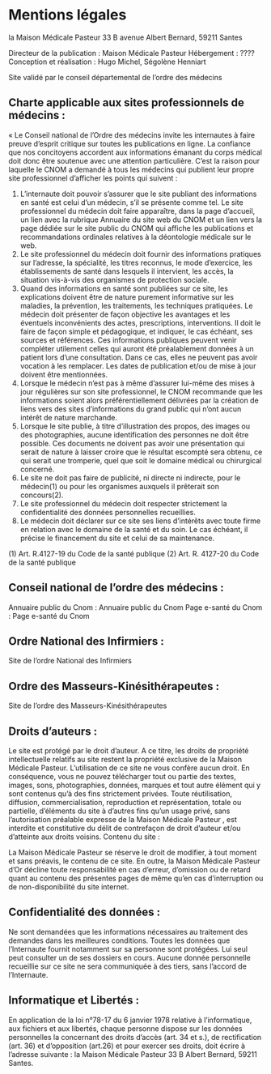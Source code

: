 # Mentions légales

la Maison Médicale Pasteur
33 B avenue Albert Bernard, 59211 Santes

Directeur de la publication : Maison Médicale Pasteur
Hébergement : ????
Conception et réalisation : Hugo Michel, Ségolène Henniart

Site validé par le conseil départemental de l’ordre des médecins

## Charte applicable aux sites professionnels de médecins :

« Le Conseil national de l’Ordre des médecins invite les internautes à faire preuve d’esprit critique sur toutes les publications en ligne. La confiance que nos concitoyens accordent aux informations émanant du corps médical doit donc être soutenue avec une attention particulière. C’est la raison pour laquelle le CNOM a demandé à tous les médecins qui publient leur propre site professionnel d’afficher les points qui suivent :
1. L’internaute doit pouvoir s’assurer que le site publiant des informations en santé est celui d’un médecin, s’il se présente comme tel. Le site professionnel du médecin doit faire apparaître, dans la page d’accueil, un lien avec la rubrique Annuaire du site web du CNOM et un lien vers la page dédiée sur le site public du CNOM qui affiche les publications et recommandations ordinales relatives à la déontologie médicale sur le web.
2. Le site professionnel du médecin doit fournir des informations pratiques sur l’adresse, la spécialité, les titres reconnus, le mode d’exercice, les établissements de santé dans lesquels il intervient, les accès, la situation vis-à-vis des organismes de protection sociale.
3. Quand des informations en santé sont publiées sur ce site, les explications doivent être de nature purement informative sur les maladies, la prévention, les traitements, les techniques pratiquées. Le médecin doit présenter de façon objective les avantages et les éventuels inconvénients des actes, prescriptions, interventions. Il doit le faire de façon simple et pédagogique, et indiquer, le cas échéant, ses sources et références. Ces informations publiques peuvent venir compléter utilement celles qui auront été préalablement données à un patient lors d’une consultation. Dans ce cas, elles ne peuvent pas avoir vocation à les remplacer. Les dates de publication et/ou de mise à jour doivent être mentionnées.
4. Lorsque le médecin n’est pas à même d’assurer lui-même des mises à jour régulières sur son site professionnel, le CNOM recommande que les informations soient alors préférentiellement délivrées par la création de liens vers des sites d’informations du grand public qui n’ont aucun intérêt de nature marchande.
5. Lorsque le site publie, à titre d’illustration des propos, des images ou des photographies, aucune identification des personnes ne doit être possible. Ces documents ne doivent pas avoir une présentation qui serait de nature à laisser croire que le résultat escompté sera obtenu, ce qui serait une tromperie, quel que soit le domaine médical ou chirurgical concerné.
6. Le site ne doit pas faire de publicité, ni directe ni indirecte, pour le médecin(1) ou pour les organismes auxquels il prêterait son concours(2).
7. Le site professionnel du médecin doit respecter strictement la confidentialité des données personnelles recueillies.
8. Le médecin doit déclarer sur ce site ses liens d’intérêts avec toute firme en relation avec le domaine de la santé et du soin. Le cas échéant, il précise le financement du site et celui de sa maintenance.

(1) Art. R.4127-19 du Code de la santé publique
(2) Art. R. 4127-20 du Code de la santé publique

## Conseil national de l’ordre des médecins :

Annuaire public du Cnom : Annuaire public du Cnom
Page e-santé du Cnom : Page e-santé du Cnom

## Ordre National des Infirmiers :

Site de l’ordre National des Infirmiers

## Ordre des Masseurs-Kinésithérapeutes :

Site de l’ordre des Masseurs-Kinésithérapeutes


## Droits d’auteurs :

Le site est protégé par le droit d’auteur. A ce titre, les droits de propriété intellectuelle relatifs au site restent la propriété exclusive de la Maison Médicale Pasteur. L’utilisation de ce site ne vous confère aucun droit. En conséquence, vous ne pouvez télécharger tout ou partie des textes, images, sons, photographies, données, marques et tout autre élément qui y sont contenus qu’à des fins strictement privées. Toute réutilisation, diffusion, commercialisation, reproduction et représentation, totale ou partielle, d’éléments du site à d’autres fins qu’un usage privé, sans l’autorisation préalable expresse de la Maison Médicale Pasteur , est interdite et constitutive du délit de contrefaçon de droit d’auteur et/ou d’atteinte aux droits voisins.
Contenu du site :

La Maison Médicale Pasteur se réserve le droit de modifier, à tout moment et sans préavis, le contenu de ce site. En outre, la Maison Médicale Pasteur d’Or décline toute responsabilité en cas d’erreur, d’omission ou de retard quant au contenu des présentes pages de même qu’en cas d’interruption ou de non-disponibilité du site internet.

## Confidentialité des données :

Ne sont demandées que les informations nécessaires au traitement des demandes dans les meilleures conditions. Toutes les données que l’Internaute fournit notamment sur sa personne sont protégées. Lui seul peut consulter un de ses dossiers en cours. Aucune donnée personnelle recueillie sur ce site ne sera communiquée à des tiers, sans l’accord de l’Internaute.

## Informatique et Libertés :

En application de la loi n°78-17 du 6 janvier 1978 relative à l’informatique, aux fichiers et aux libertés, chaque personne dispose sur les données personnelles la concernant des droits d’accès (art. 34 et s.), de rectification (art. 36) et d’opposition (art.26) et pour exercer ses droits, doit écrire à l’adresse suivante : la Maison Médicale Pasteur 33 B Albert Bernard, 59211 Santes.
